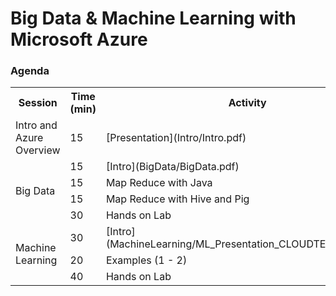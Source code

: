 <html lang="en">
   <head>
      <meta charset="utf-8">
      <meta http-equiv="X-UA-Compatible" content="IE=edge">
      <meta name="viewport" content="width=device-width, initial-scale=1">
      <title>Microsoft Innovation Center Torino: CloudTech'16</title>
	  <link rel="stylesheet" href="style.css">
   </head>
   <body id="home">
      <div class="container">
         <div class="jumbotron">
            <h1>Big Data & Machine Learning with Microsoft Azure</h1>
         </div>
         <div class="panel panel-default">
            <div class="panel-heading">
               <h3 class="panel-title">Agenda</h3>
            </div>
            <div class="panel-body">
               <table class="table table-bordered table-hover">
                  <col>
                  <col>
                  <col>
				  <col>
                  <tr>
                     <th>Session</th>
                     <th>Time (min)</th>
                     <th>Activity</th>
					 <th>Speaker</th>
                  </tr>
                  <tr>
                     <td>Intro and Azure Overview</td>
                     <td>15</td>
                     <td>[Presentation](Intro/Intro.pdf)</td>
					 <td rowspan=5>[Francesco Scullino](http://www.ismb.it/francesco.scullino "Francesco Scullino")</td>
                  </tr>
                  <tr>
                     <td rowspan=4>Big Data</td>
                     <td>15</td>
                     <td>[Intro](BigData/BigData.pdf)</td>
                  </tr>
                  <tr>
                     <td>15</td>
                     <td>Map Reduce with Java</td>
                  </tr>
                  <tr>
					 <td>15</td>
                     <td>Map Reduce with Hive and Pig</td>
                  </tr>
				  <tr>
					 <td>30</td>
                     <td>Hands on Lab</td>
                  </tr>
                  <tr>
                     <td rowspan=3>Machine Learning</td>
                     <td>30</td>
                     <td>[Intro](MachineLearning/ML_Presentation_CLOUDTECH2016.pdf)</td>
					 <td rowspan=3>[Claudio Rossi](http://www.ismb.it/claudio.rossi "Claudio Rossi")</td>
                  </tr>
                  <tr>
					 <td>20</td>
                     <td>Examples (1 - 2)</td>
                  </tr>
				  <tr>
					 <td>40</td>
                     <td>Hands on Lab</td>
                  </tr>
               </table>
            </div>
         </div>
      </div>
   </body>
</html>
